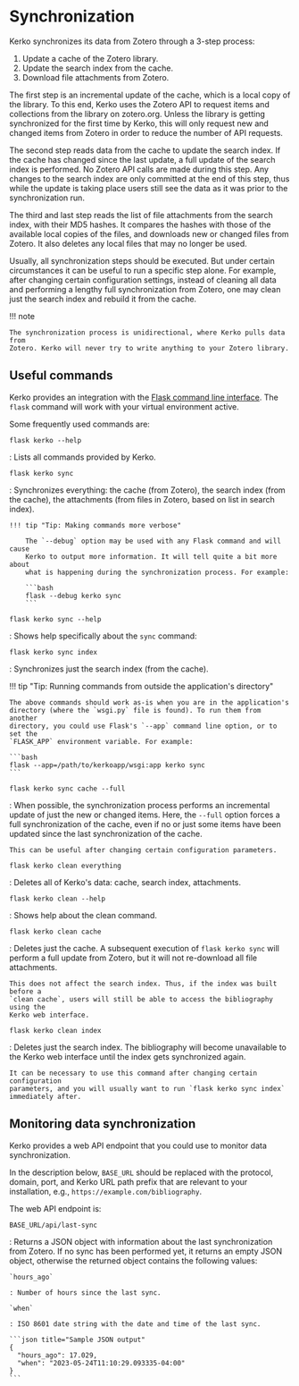 # Synchronization

Kerko synchronizes its data from Zotero through a 3-step process:

1. Update a cache of the Zotero library.
2. Update the search index from the cache.
3. Download file attachments from Zotero.

The first step is an incremental update of the cache, which is a local copy of
the library. To this end, Kerko uses the Zotero API to request items and
collections from the library on zotero.org. Unless the library is getting
synchronized for the first time by Kerko, this will only request new and changed
items from Zotero in order to reduce the number of API requests.

The second step reads data from the cache to update the search index. If the
cache has changed since the last update, a full update of the search index is
performed. No Zotero API calls are made during this step. Any changes to the
search index are only committed at the end of this step, thus while the update
is taking place users still see the data as it was prior to the synchronization
run.

The third and last step reads the list of file attachments from the search
index, with their MD5 hashes. It compares the hashes with those of the available
local copies of the files, and downloads new or changed files from Zotero. It
also deletes any local files that may no longer be used.

Usually, all synchronization steps should be executed. But under certain
circumstances it can be useful to run a specific step alone. For example, after
changing certain configuration settings, instead of cleaning all data and
performing a lengthy full synchronization from Zotero, one may clean just the
search index and rebuild it from the cache.

!!! note

    The synchronization process is unidirectional, where Kerko pulls data from
    Zotero. Kerko will never try to write anything to your Zotero library.


## Useful commands

Kerko provides an integration with the [Flask command line interface][Flask_CLI].
The `flask` command will work with your virtual environment active.

Some frequently used commands are:

`flask kerko --help`

: Lists all commands provided by Kerko.

`flask kerko sync`

: Synchronizes everything: the cache (from Zotero), the search index (from the
  cache), the attachments (from files in Zotero, based on list in search index).

    !!! tip "Tip: Making commands more verbose"

        The `--debug` option may be used with any Flask command and will cause
        Kerko to output more information. It will tell quite a bit more about
        what is happening during the synchronization process. For example:

        ```bash
        flask --debug kerko sync
        ```

`flask kerko sync --help`

: Shows help specifically about the `sync` command:

`flask kerko sync index`

: Synchronizes just the search index (from the cache).

!!! tip "Tip: Running commands from outside the application's directory"

    The above commands should work as-is when you are in the application's
    directory (where the `wsgi.py` file is found). To run them from another
    directory, you could use Flask's `--app` command line option, or to set the
    `FLASK_APP` environment variable. For example:

    ```bash
    flask --app=/path/to/kerkoapp/wsgi:app kerko sync
    ```

`flask kerko sync cache --full`

: When possible, the synchronization process performs an incremental update of
  just the new or changed items. Here, the `--full` option forces a full
  synchronization of the cache, even if no or just some items have been updated
  since the last synchronization of the cache.

    This can be useful after changing certain configuration parameters.

`flask kerko clean everything`

: Deletes all of Kerko's data: cache, search index, attachments.

`flask kerko clean --help`

: Shows help about the clean command.

`flask kerko clean cache`

: Deletes just the cache. A subsequent execution of `flask kerko sync` will
  perform a full update from Zotero, but it will not re-download all file
  attachments.

    This does not affect the search index. Thus, if the index was built before a
    `clean cache`, users will still be able to access the bibliography using the
    Kerko web interface.

`flask kerko clean index`

: Deletes just the search index. The bibliography will become unavailable to the
  Kerko web interface until the index gets synchronized again.

    It can be necessary to use this command after changing certain configuration
    parameters, and you will usually want to run `flask kerko sync index`
    immediately after.


## Monitoring data synchronization

Kerko provides a web API endpoint that you could use to monitor data
synchronization.

In the description below, `BASE_URL` should be replaced with the protocol,
domain, port, and Kerko URL path prefix that are relevant to your installation,
e.g., `https://example.com/bibliography`.

The web API endpoint is:

`BASE_URL/api/last-sync`

: Returns a JSON object with information about the last synchronization from
  Zotero. If no sync has been performed yet, it returns an empty JSON object,
  otherwise the returned object contains the following values:

    `hours_ago`

    : Number of hours since the last sync.

    `when`

    : ISO 8601 date string with the date and time of the last sync.

    ```json title="Sample JSON output"
    {
      "hours_ago": 17.029,
      "when": "2023-05-24T11:10:29.093335-04:00"
    }
    ```


[Flask_CLI]: https://flask.palletsprojects.com/en/latest/cli/
